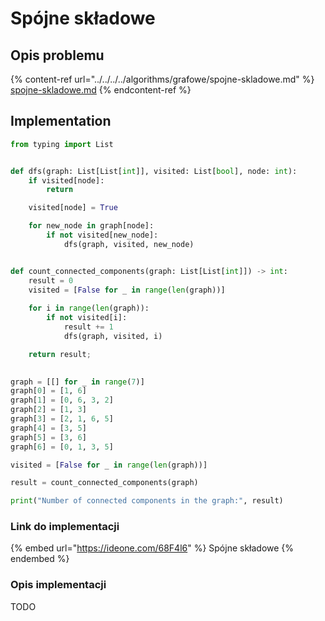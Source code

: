 # Spójne składowe

## Opis problemu

{% content-ref url="../../../../algorithms/grafowe/spojne-skladowe.md" %}
[spojne-skladowe.md](../../../../algorithms/grafowe/spojne-skladowe.md)
{% endcontent-ref %}

## Implementation

```python
from typing import List


def dfs(graph: List[List[int]], visited: List[bool], node: int):
    if visited[node]:
        return

    visited[node] = True

    for new_node in graph[node]:
        if not visited[new_node]:
            dfs(graph, visited, new_node)


def count_connected_components(graph: List[List[int]]) -> int:
    result = 0
    visited = [False for _ in range(len(graph))]
    
    for i in range(len(graph)):
        if not visited[i]:
            result += 1
            dfs(graph, visited, i)

    return result;
    

graph = [[] for _ in range(7)]
graph[0] = [1, 6]
graph[1] = [0, 6, 3, 2]
graph[2] = [1, 3]
graph[3] = [2, 1, 6, 5]
graph[4] = [3, 5]
graph[5] = [3, 6]
graph[6] = [0, 1, 3, 5]

visited = [False for _ in range(len(graph))]

result = count_connected_components(graph)

print("Number of connected components in the graph:", result)
```

### Link do implementacji

{% embed url="https://ideone.com/68F4l6" %}
Spójne składowe
{% endembed %}

### Opis implementacji

TODO
